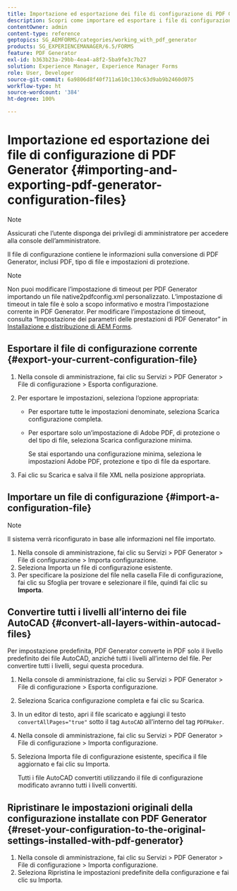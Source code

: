 ```yaml
---
title: Importazione ed esportazione dei file di configurazione di PDF Generator
description: Scopri come importare ed esportare i file di configurazione di PDF Generator.
contentOwner: admin
content-type: reference
geptopics: SG_AEMFORMS/categories/working_with_pdf_generator
products: SG_EXPERIENCEMANAGER/6.5/FORMS
feature: PDF Generator
exl-id: b363b23a-29bb-4ea4-a8f2-5ba9fe3c7b27
solution: Experience Manager, Experience Manager Forms
role: User, Developer
source-git-commit: 6a9806d8f40f711a610c130c63d9ab9b2460d075
workflow-type: ht
source-wordcount: '384'
ht-degree: 100%

---
```


# Importazione ed esportazione dei file di configurazione di PDF Generator {#importing-and-exporting-pdf-generator-configuration-files}

>[!NOTE]
> 
> Assicurati che l’utente disponga dei privilegi di amministratore per accedere alla console dell’amministratore.

Il file di configurazione contiene le informazioni sulla conversione di PDF Generator, inclusi PDF, tipo di file e impostazioni di protezione.

>[!NOTE]
>
>Non puoi modificare l’impostazione di timeout per PDF Generator importando un file native2pdfconfig.xml personalizzato. L’impostazione di timeout in tale file è solo a scopo informativo e mostra l’impostazione corrente in PDF Generator. Per modificare l’impostazione di timeout, consulta “Impostazione dei parametri delle prestazioni di PDF Generator” in [Installazione e distribuzione di AEM Forms](https://www.adobe.com/go/learn_aemforms_installJBoss_63).

## Esportare il file di configurazione corrente {#export-your-current-configuration-file}

1. Nella console di amministrazione, fai clic su Servizi > PDF Generator > File di configurazione > Esporta configurazione.
1. Per esportare le impostazioni, seleziona l’opzione appropriata:

   * Per esportare tutte le impostazioni denominate, seleziona Scarica configurazione completa.
   * Per esportare solo un’impostazione di Adobe PDF, di protezione o del tipo di file, seleziona Scarica configurazione minima.

     Se stai esportando una configurazione minima, seleziona le impostazioni Adobe PDF, protezione e tipo di file da esportare.

1. Fai clic su Scarica e salva il file XML nella posizione appropriata.

## Importare un file di configurazione {#import-a-configuration-file}

>[!NOTE]
>
>Il sistema verrà riconfigurato in base alle informazioni nel file importato.

1. Nella console di amministrazione, fai clic su Servizi > PDF Generator > File di configurazione > Importa configurazione.
1. Seleziona Importa un file di configurazione esistente.
1. Per specificare la posizione del file nella casella File di configurazione, fai clic su Sfoglia per trovare e selezionare il file, quindi fai clic su **Importa**.

## Convertire tutti i livelli all’interno dei file AutoCAD {#convert-all-layers-within-autocad-files}

Per impostazione predefinita, PDF Generator converte in PDF solo il livello predefinito dei file AutoCAD, anziché tutti i livelli all’interno del file. Per convertire tutti i livelli, segui questa procedura.

1. Nella console di amministrazione, fai clic su Servizi > PDF Generator > File di configurazione > Esporta configurazione.
1. Seleziona Scarica configurazione completa e fai clic su Scarica.
1. In un editor di testo, apri il file scaricato e aggiungi il testo `convertAllPages="true"` sotto il tag `AutoCAD` all’interno del tag `PDFMaker`.
1. Nella console di amministrazione, fai clic su Servizi > PDF Generator > File di configurazione > Importa configurazione.
1. Seleziona Importa file di configurazione esistente, specifica il file aggiornato e fai clic su Importa.

   Tutti i file AutoCAD convertiti utilizzando il file di configurazione modificato avranno tutti i livelli convertiti.

## Ripristinare le impostazioni originali della configurazione installate con PDF Generator {#reset-your-configuration-to-the-original-settings-installed-with-pdf-generator}

1. Nella console di amministrazione, fai clic su Servizi > PDF Generator > File di configurazione > Importa configurazione.
1. Seleziona Ripristina le impostazioni predefinite della configurazione e fai clic su Importa.
